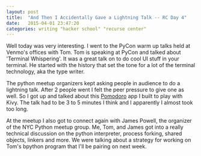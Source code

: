 ```yaml
---
layout: post
title:  "And Then I Accidentally Gave a Lightning Talk -- RC Day 4"
date:   2015-04-01 23:47:20
categories: writing "hacker school" "recurse center"
---
```


Well today was very interesting. I went to the PyCon warm up talks held at Venmo's offices with Tom. Tom is speaking at PyCon and talked about 'Terminal Whispering'. It was a great talk on to do cool UI stuff in your terminal. He started with the history that set the tone for a lot of the terminal technology, aka the type writer.

The python meetup organizers kept asking people in audience to do a lightning talk. After 2 people went I felt the peer pressure to give one as well. So I got up and talked about this [Pomodoro](https://github.com/SimplyAhmazing/Kivy-Pomodoro) app I built to play with Kivy. The talk had to be 3 to 5 minutes I think and I apparently I almost took too long.

At the meetup I also got to connect again with James Powell, the organizer of the NYC Python meetup group. Me, Tom, and James got into a really technical discussion on the python interpreter, process forking, shared objects, linkers and more. We were talking about a strategy for working on Tom's bpython program that I'll be pairing on next week.
